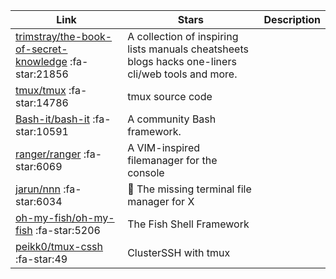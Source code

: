 | Link  | Stars | Description
| ------------- | ------------- | ------------- |
|[trimstray/the-book-of-secret-knowledge](https://github.com/trimstray/the-book-of-secret-knowledge)  :fa-star:21856|A collection of inspiring lists manuals cheatsheets blogs hacks one-liners cli/web tools and more.|
|[tmux/tmux](https://github.com/tmux/tmux)  :fa-star:14786|tmux source code|
|[Bash-it/bash-it](https://github.com/Bash-it/bash-it)  :fa-star:10591|A community Bash framework.|
|[ranger/ranger](https://github.com/ranger/ranger)  :fa-star:6069|A VIM-inspired filemanager for the console|
|[jarun/nnn](https://github.com/jarun/nnn)  :fa-star:6034|:dolphin: The missing terminal file manager for X|
|[oh-my-fish/oh-my-fish](https://github.com/oh-my-fish/oh-my-fish)  :fa-star:5206|The Fish Shell Framework|
|[peikk0/tmux-cssh](https://github.com/peikk0/tmux-cssh)  :fa-star:49|ClusterSSH with tmux|
